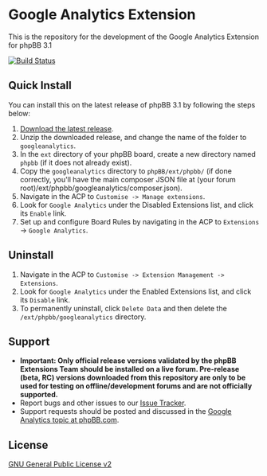 # Google Analytics Extension

This is the repository for the development of the Google Analytics Extension for phpBB 3.1

[![Build Status](https://travis-ci.org/phpbb-extensions/googleanalytics.png)](https://travis-ci.org/phpbb-extensions/googleanalytics)


## Quick Install
You can install this on the latest release of phpBB 3.1 by following the steps below:

1. [Download the latest release](https://github.com/phpbb-extensions/googleanalytics/releases).
2. Unzip the downloaded release, and change the name of the folder to `googleanalytics`.
3. In the `ext` directory of your phpBB board, create a new directory named `phpbb` (if it does not already exist).
4. Copy the `googleanalytics` directory to `phpBB/ext/phpbb/` (if done correctly, you'll have the main composer JSON file at (your forum root)/ext/phpbb/googleanalytics/composer.json).
5. Navigate in the ACP to `Customise -> Manage extensions`.
6. Look for `Google Analytics` under the Disabled Extensions list, and click its `Enable` link.
7. Set up and configure Board Rules by navigating in the ACP to `Extensions` -> `Google Analytics`.

## Uninstall

1. Navigate in the ACP to `Customise -> Extension Management -> Extensions`.
2. Look for `Google Analytics` under the Enabled Extensions list, and click its `Disable` link.
3. To permanently uninstall, click `Delete Data` and then delete the `/ext/phpbb/googleanalytics` directory.

## Support

* **Important: Only official release versions validated by the phpBB Extensions Team should be installed on a live forum. Pre-release (beta, RC) versions downloaded from this repository are only to be used for testing on offline/development forums and are not officially supported.**
* Report bugs and other issues to our [Issue Tracker](https://github.com/phpbb-extensions/googleanalytics/issues).
* Support requests should be posted and discussed in the [Google Analytics topic at phpBB.com](https://www.phpbb.com/community/viewtopic.php?f=456&t=2249256).

## License
[GNU General Public License v2](http://opensource.org/licenses/GPL-2.0)
